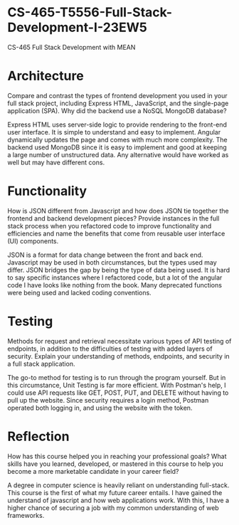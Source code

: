 # CS-465-T5556-Full-Stack-Development-I-23EW5
CS-465 Full Stack Development with MEAN

# Architecture
Compare and contrast the types of frontend development you used in your full stack project, including Express HTML, JavaScript, and the single-page application (SPA). Why did the backend use a NoSQL MongoDB database?

Express HTML uses server-side logic to provide rendering to the front-end user interface.  It is simple to understand and easy to implement.  Angular dynamically updates the page and comes with much more complexity.
The backend used MongoDB since it is easy to implement and good at keeping a large number of unstructured data.  Any alternative would have worked as well but may have different cons.

# Functionality
How is JSON different from Javascript and how does JSON tie together the frontend and backend development pieces? Provide instances in the full stack process when you refactored code to improve functionality and efficiencies and name the benefits that come from reusable user interface (UI) components.

JSON is a format for data change between the front and back end.  Javascript may be used in both circumstances, but the types used may differ.  JSON bridges the gap by being the type of data being used.
It is hard to say specific instances where I refactored code, but a lot of the angular code I have looks like nothing from the book.  Many deprecated functions were being used and lacked coding conventions.

# Testing
Methods for request and retrieval necessitate various types of API testing of endpoints, in addition to the difficulties of testing with added layers of security. Explain your understanding of methods, endpoints, and security in a full stack application.

The go-to method for testing is to run through the program yourself.  But in this circumstance, Unit Testing is far more efficient.  With Postman's help, I could use API requests like GET, POST, PUT, and DELETE without having to pull up the website.  Since security requires a login method, Postman operated both logging in, and using the website with the token.

# Reflection
How has this course helped you in reaching your professional goals? What skills have you learned, developed, or mastered in this course to help you become a more marketable candidate in your career field?

A degree in computer science is heavily reliant on understanding full-stack.  This course is the first of what my future career entails.  I have gained the understand of javascript and how web applications work.  With this, I have a higher chance of securing a job with my common understanding of web frameworks.
